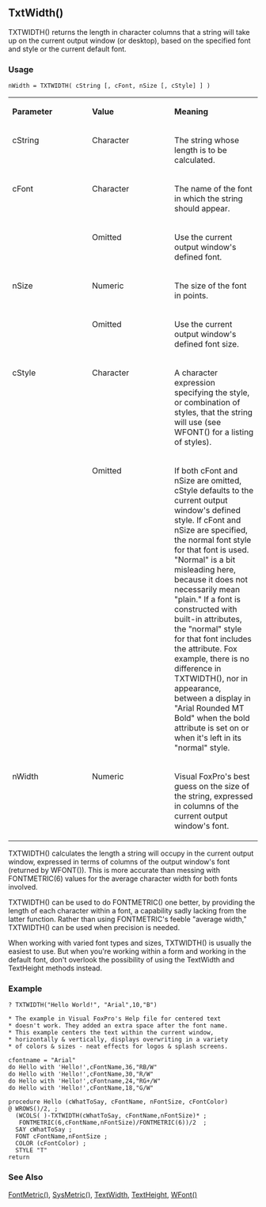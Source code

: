 ## TxtWidth()

TXTWIDTH() returns the length in character columns that a string will take up on the current output window (or desktop), based on the specified font and style or the current default font.

### Usage

```foxpro
nWidth = TXTWIDTH( cString [, cFont, nSize [, cStyle] ] )
```
<table>
<tr>
  <td width="32%" valign="top">
  <p><b>Parameter</b></p>
  </td>
  <td width=23% valign=top>
  <p><b>Value</b></p>
  </td>
  <td width=45% valign=top>
  <p><b>Meaning</b></p>
  </td>
 </tr>
<tr>
  <td width="32%" valign="top">
  <p>cString</p>
  </td>
  <td width=23% valign=top>
  <p>Character</p>
  </td>
  <td width=45% valign=top>
  <p>The string whose length is to be calculated.</p>
  </td>
 </tr>
<tr>
  <td width=32% rowspan=2 valign=top>
  <p>cFont</p>
  </td>
  <td width=23% valign=top>
  <p>Character</p>
  </td>
  <td width=45% valign=top>
  <p>The name of the font in which the string should appear.</p>
  </td>
 </tr>
<tr>
  <td width=33% valign=top>
  <p>Omitted</p>
  </td>
  <td width=67% valign=top>
  <p>Use the current output window's defined font.</p>
  </td>
 </tr>
<tr>
  <td width=32% rowspan=2 valign=top>
  <p>nSize</p>
  </td>
  <td width=23% valign=top>
  <p>Numeric</p>
  </td>
  <td width=45% valign=top>
  <p>The size of the font in points.</p>
  </td>
 </tr>
<tr>
  <td width=33% valign=top>
  <p>Omitted</p>
  </td>
  <td width=67% valign=top>
  <p>Use the current output window's defined font size.</p>
  </td>
 </tr>
<tr>
  <td width=32% rowspan=2 valign=top>
  <p>cStyle</p>
  </td>
  <td width=23% valign=top>
  <p>Character</p>
  </td>
  <td width=45% valign=top>
  <p>A character expression specifying the style, or combination of styles, that the string will use (see WFONT() for a listing of styles).</p>
  </td>
 </tr>
<tr>
  <td width=33% valign=top>
  <p>Omitted</p>
  </td>
  <td width=67% valign=top>
  <p>If both cFont and nSize are omitted, cStyle defaults to the current output window's defined style. If cFont and nSize are specified, the normal font style for that font is used. &quot;Normal&quot; is a bit misleading here, because it does not necessarily mean &quot;plain.&quot; If a font is constructed with built-in attributes, the &quot;normal&quot; style for that font includes the attribute. Fox example, there is no difference in TXTWIDTH(), nor in appearance, between a display in &quot;Arial Rounded MT Bold&quot; when the bold attribute is set on or when it's left in its &quot;normal&quot; style. </p>
  </td>
 </tr>
<tr>
  <td width="32%" valign="top">
  <p>nWidth</p>
  </td>
  <td width=23% valign=top>
  <p>Numeric</p>
  </td>
  <td width=45% valign=top>
  <p>Visual FoxPro's best guess on the size of the string, expressed in columns of the current output window's font.</p>
  </td>
 </tr>
</table>

TXTWIDTH() calculates the length a string will occupy in the current output window, expressed in terms of columns of the output window's font (returned by WFONT()). This is more accurate than messing with FONTMETRIC(6) values for the average character width for both fonts involved. 

TXTWIDTH() can be used to do FONTMETRIC() one better, by providing the length of each character within a font, a capability sadly lacking from the latter function. Rather than using FONTMETRIC's feeble "average width," TXTWIDTH() can be used when precision is needed.

When working with varied font types and sizes, TXTWIDTH() is usually the easiest to use. But when you're working within a form and working in the default font, don't overlook the possibility of using the TextWidth and TextHeight methods instead.

### Example

```foxpro
? TXTWIDTH("Hello World!", "Arial",10,"B")

* The example in Visual FoxPro's Help file for centered text
* doesn't work. They added an extra space after the font name.
* This example centers the text within the current window,
* horizontally & vertically, displays overwriting in a variety
* of colors & sizes - neat effects for logos & splash screens.

cfontname = "Arial"
do Hello with 'Hello!',cFontName,36,"RB/W"
do Hello with 'Hello!',cFontName,30,"R/W"
do Hello with 'Hello!',cFontname,24,"RG+/W"
do Hello with 'Hello!',cFontName,18,"G/W"

procedure Hello (cWhatToSay, cFontName, nFontSize, cFontColor)
@ WROWS()/2, ;
  (WCOLS( )-TXTWIDTH(cWhatToSay, cFontName,nFontSize)* ;
   FONTMETRIC(6,cFontName,nFontSize)/FONTMETRIC(6))/2  ;
  SAY cWhatToSay ;
  FONT cFontName,nFontSize ;
  COLOR (cFontColor) ;
  STYLE "T"
return
```
### See Also

[FontMetric()](s4g182.md), [SysMetric()](s4g182.md), [TextWidth](s4g409.md), [TextHeight](s4g409.md), [WFont()](s4g259.md)